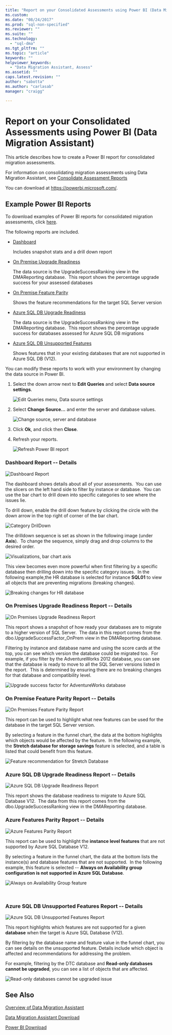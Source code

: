 ```yaml
---
title: "Report on your Consolidated Assessments using Power BI (Data Migration Assistant) | Microsoft Docs"
ms.custom: 
ms.date: "08/24/2017"
ms.prod: "sql-non-specified"
ms.reviewer: ""
ms.suite: ""
ms.technology: 
  - "sql-dma"
ms.tgt_pltfrm: ""
ms.topic: "article"
keywords: ""
helpviewer_keywords: 
  - "Data Migration Assistant, Assess"
ms.assetid: ""
caps.latest.revision: ""
author: "sabotta"
ms.author: "carlasab"
manager: "craigg"

---
```


# Report on your Consolidated Assessments using Power BI (Data Migration Assistant)

This article describes how to create a Power BI report for consolidated migration assessments.

For information on consolidating migration assessments using Data Migration Assistant, see [Consolidate Assessment Reports](../dma/dma-consolidatereports.md)

You can download at https://powerbi.microsoft.com/.

## Example Power BI Reports

To download examples of Power BI reports for consolidated migration assessments, click [here](https://msdnshared.blob.core.windows.net/media/2017/03/DMA-Reports-V3.11.zip).

The following reports are included. 

- [Dashboard](#dashboard--details)

  Includes snapshot stats and a drill down report

- [On Premise Upgrade Readiness](#on-premises-upgrade-readiness--details)

  The data source is the UpgradeSuccessRanking view in the DMAReporting database.  This report shows the percentage upgrade success for your assessed databases

- [On Premise Feature Parity](#on-premise-feature-parity--details)

  Shows the feature recommendations for the target SQL Server version

- [Azure SQL DB Upgrade Readiness](#azure-sql-db-upgrade-readiness--details)

  The data source is the UpgradeSuccessRanking view in the DMAReporting database.  This report shows the percentage upgrade success for databases assessed for Azure SQL DB migrations

- [Azure SQL DB Unsupported Features](#azure-sql-db-unsupported-features--details)

  Shows features that in your existing databases that are not supported in Azure SQL DB (V12).

You can modify these reports to work with your environment by changing the data source in Power BI. 

1. Select the down arrow next to **Edit Queries** and select
**Data source settings**.

   ![Edit Queries menu, Data source settings](../dma/media/DataSourceSettings.png)

1. Select **Change Source…** and enter the server and database values.

   ![Change source, server and database](../dma/media/ChangeSource.png)

1. Click **Ok**, and click then **Close**.

1. Refresh your reports.

   ![Refresh Power BI report](../dma/media/RefreshReport.png)

### Dashboard Report -- Details

![Dashboard Report](../dma/media/DashboardReport.png)

The dashboard shows details about all of your assessments.  You can use the slicers on the left hand side to filter by instance or database.  You can use the bar chart to drill down into specific categories to see where the issues lie.

To drill down, enable the drill down feature by clicking the circle with the down arrow in the top right of corner of the bar chart.

![Category DrilDown](../dma/media/CategoryDrillDown.png)

The drilldown sequence is set as shown in the following image (under **Axis**).  To change the sequence, simply drag and drop columns to the desired order.

![Visualizations, bar chart axis](../dma/media/VisualizationsAxis.png)

This view becomes even more powerful when first filtering by a specific database then drilling down into the specific category issues.  In the following example,the HR database is selected for instance **SQL01** to view all objects that are preventing migrations (breaking changes).

![Breaking changes for HR database](../dma/media/BreakingChanges.png)

### On Premises Upgrade Readiness Report -- Details

![On Premises Upgrade Readiness Report](../dma/media/OnPremisesUpgradeReadinessReport.png)

This report shows a snapshot of how ready your databases are to migrate to a higher version of SQL Server.  The data in this report comes from the dbo.UpgradeSuccessFactor\_OnPrem view in the DMAReporting database.

Filtering by instance and database name and using the score cards at the top, you can see which version the database could be migrated too.  For example, if you filter by the AdventureWorks 2012 database, you can see that the database is ready to move to all the SQL Server versions listed in the report.  This is determined by ensuring there are no breaking changes for that database and compatibility level.

![Upgrade success factor for AdventureWorks database](../dma/media/UpgradeSuccessFactor.png)

### On Premise Feature Parity Report -- Details

![On Premises Feature Parity Report](../dma/media/OnPremisesFeatureParityReport.png)

This report can be used to highlight what new features can be used for the database in the target SQL Server version.

By selecting a feature in the funnel chart, the data at the bottom highlights which objects would be affected by the feature.  In the following example, the **Stretch database for storage savings** feature is selected, and a table is listed that could benefit from this feature.

![Feature recommendation for Stretch Database](../dma/media/FeatureRecommend_StretchDatabase.png)

### Azure SQL DB Upgrade Readiness Report -- Details

![Azure SQL DB Upgrade Readiness Report](../dma/media/AzureSQLDBUpgradeReadinessReport.png)

This report shows the database readiness to migrate to Azure SQL Database V12.  The data from this report comes from the dbo.UpgradeSuccessRanking view in the DMAReporting database.

### Azure Features Parity Report -- Details

![Azure Features Parity Report](../dma/media/AzureFeaturesParityReport.png)

This report can be used to highlight the **instance level features** that are not supported by Azure SQL Database V12.

By selecting a feature in the funnel chart, the data at the bottom lists the instance(s) and database features that are not supported.  In the following example, this feature is selected -- **Always on Availability group configuration is not supported in Azure SQL Database**.  

![Always on Availability Group feature](../dma/media/Feature_AlwaysOnAvailability.png)

 
### Azure SQL DB Unsupported Features Report -- Details

![Azure SQL DB Unsupported Features Report](../dma/media/AzureSQLDBUnsupportedFeaturesReport.png)

This report highlights which features are not supported for a given **database** when the target is Azure SQL Database (V12).

By filtering by the database name and feature value in the funnel chart, you can see details on the unsupported feature. Details include which object is affected and recommendations for addressing the problem.

For example, filtering by the DTC database and **Read-only databases cannot be upgraded**, you can see a list of objects that are affected.

![Read-only databases cannot be upgraded issue](../dma/media/ReadOnlyDatabases.png)

## See Also

[Overview of Data Migration Assistant](../dma/dma-overview.md)

[Data Migration Assistant Download](https://www.microsoft.com/download/details.aspx?id=53595)

[Power BI Download](https://powerbi.microsoft.com/)
